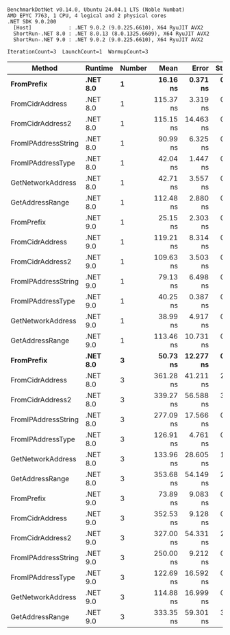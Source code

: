 ```

BenchmarkDotNet v0.14.0, Ubuntu 24.04.1 LTS (Noble Numbat)
AMD EPYC 7763, 1 CPU, 4 logical and 2 physical cores
.NET SDK 9.0.200
  [Host]            : .NET 9.0.2 (9.0.225.6610), X64 RyuJIT AVX2
  ShortRun-.NET 8.0 : .NET 8.0.13 (8.0.1325.6609), X64 RyuJIT AVX2
  ShortRun-.NET 9.0 : .NET 9.0.2 (9.0.225.6610), X64 RyuJIT AVX2

IterationCount=3  LaunchCount=1  WarmupCount=3  

```
| Method              | Runtime  | Number | Mean      | Error     | StdDev   | Min       | Max       | Gen0   | Allocated |
|-------------------- |--------- |------- |----------:|----------:|---------:|----------:|----------:|-------:|----------:|
| **FromPrefix**          | **.NET 8.0** | **1**      |  **16.16 ns** |  **0.371 ns** | **0.020 ns** |  **16.14 ns** |  **16.18 ns** | **0.0033** |      **56 B** |
| FromCidrAddress     | .NET 8.0 | 1      | 115.37 ns |  3.319 ns | 0.182 ns | 115.16 ns | 115.49 ns | 0.0067 |     112 B |
| FromCidrAddress2    | .NET 8.0 | 1      | 115.15 ns | 14.463 ns | 0.793 ns | 114.63 ns | 116.06 ns | 0.0067 |     112 B |
| FromIPAddressString | .NET 8.0 | 1      |  90.99 ns |  6.325 ns | 0.347 ns |  90.73 ns |  91.38 ns | 0.0033 |      56 B |
| FromIPAddressType   | .NET 8.0 | 1      |  42.04 ns |  1.447 ns | 0.079 ns |  41.96 ns |  42.12 ns | 0.0052 |      88 B |
| GetNetworkAddress   | .NET 8.0 | 1      |  42.71 ns |  3.557 ns | 0.195 ns |  42.49 ns |  42.88 ns | 0.0033 |      56 B |
| GetAddressRange     | .NET 8.0 | 1      | 112.48 ns |  2.880 ns | 0.158 ns | 112.34 ns | 112.65 ns | 0.0100 |     168 B |
| FromPrefix          | .NET 9.0 | 1      |  25.15 ns |  2.303 ns | 0.126 ns |  25.06 ns |  25.29 ns | 0.0033 |      56 B |
| FromCidrAddress     | .NET 9.0 | 1      | 119.21 ns |  8.314 ns | 0.456 ns | 118.84 ns | 119.72 ns | 0.0067 |     112 B |
| FromCidrAddress2    | .NET 9.0 | 1      | 109.63 ns |  3.503 ns | 0.192 ns | 109.48 ns | 109.85 ns | 0.0067 |     112 B |
| FromIPAddressString | .NET 9.0 | 1      |  79.13 ns |  6.498 ns | 0.356 ns |  78.92 ns |  79.54 ns | 0.0033 |      56 B |
| FromIPAddressType   | .NET 9.0 | 1      |  40.25 ns |  0.387 ns | 0.021 ns |  40.22 ns |  40.26 ns | 0.0052 |      88 B |
| GetNetworkAddress   | .NET 9.0 | 1      |  38.99 ns |  4.917 ns | 0.270 ns |  38.83 ns |  39.30 ns | 0.0033 |      56 B |
| GetAddressRange     | .NET 9.0 | 1      | 113.46 ns | 10.731 ns | 0.588 ns | 113.03 ns | 114.13 ns | 0.0100 |     168 B |
| **FromPrefix**          | **.NET 8.0** | **3**      |  **50.73 ns** | **12.277 ns** | **0.673 ns** |  **50.29 ns** |  **51.50 ns** | **0.0100** |     **168 B** |
| FromCidrAddress     | .NET 8.0 | 3      | 361.28 ns | 41.211 ns | 2.259 ns | 359.84 ns | 363.88 ns | 0.0200 |     336 B |
| FromCidrAddress2    | .NET 8.0 | 3      | 339.27 ns | 56.588 ns | 3.102 ns | 336.77 ns | 342.74 ns | 0.0200 |     336 B |
| FromIPAddressString | .NET 8.0 | 3      | 277.09 ns | 17.566 ns | 0.963 ns | 275.98 ns | 277.73 ns | 0.0100 |     168 B |
| FromIPAddressType   | .NET 8.0 | 3      | 126.91 ns |  4.761 ns | 0.261 ns | 126.63 ns | 127.15 ns | 0.0157 |     264 B |
| GetNetworkAddress   | .NET 8.0 | 3      | 133.96 ns | 28.605 ns | 1.568 ns | 132.15 ns | 134.93 ns | 0.0100 |     168 B |
| GetAddressRange     | .NET 8.0 | 3      | 353.68 ns | 54.149 ns | 2.968 ns | 351.82 ns | 357.10 ns | 0.0300 |     504 B |
| FromPrefix          | .NET 9.0 | 3      |  73.89 ns |  9.083 ns | 0.498 ns |  73.32 ns |  74.25 ns | 0.0100 |     168 B |
| FromCidrAddress     | .NET 9.0 | 3      | 352.53 ns |  9.128 ns | 0.500 ns | 351.96 ns | 352.91 ns | 0.0200 |     336 B |
| FromCidrAddress2    | .NET 9.0 | 3      | 327.00 ns | 54.331 ns | 2.978 ns | 324.57 ns | 330.32 ns | 0.0200 |     336 B |
| FromIPAddressString | .NET 9.0 | 3      | 250.00 ns |  9.212 ns | 0.505 ns | 249.49 ns | 250.50 ns | 0.0100 |     168 B |
| FromIPAddressType   | .NET 9.0 | 3      | 122.69 ns | 16.592 ns | 0.909 ns | 122.14 ns | 123.74 ns | 0.0157 |     264 B |
| GetNetworkAddress   | .NET 9.0 | 3      | 114.88 ns | 16.999 ns | 0.932 ns | 113.99 ns | 115.85 ns | 0.0100 |     168 B |
| GetAddressRange     | .NET 9.0 | 3      | 333.35 ns | 59.301 ns | 3.250 ns | 330.30 ns | 336.77 ns | 0.0300 |     504 B |
